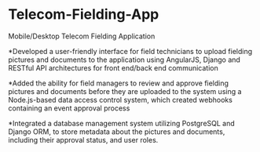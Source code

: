 # Telecom-Fielding-App
Mobile/Desktop Telecom Fielding Application

*Developed a user-friendly interface for field technicians to upload fielding pictures and documents to the application using AngularJS, Django and RESTful API architectures for front end/back end communication

*Added the ability for field managers to review and approve fielding pictures and documents before they are uploaded to the system using a Node.js-based data access control system, which created webhooks containing an event approval process

*Integrated a database management system utilizing PostgreSQL and Django ORM, to store metadata about the pictures and documents, including their approval status, and user roles.
